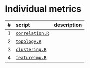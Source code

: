
Individual metrics
==================

|   \#| script                              | description |
|----:|:------------------------------------|:------------|
|    1| [`correlation.R`](01-correlation.R) |             |
|    2| [`topology.R`](02-topology.R)       |             |
|    3| [`clustering.R`](03-clustering.R)   |             |
|    4| [`featureimp.R`](04-featureimp.R)   |             |
